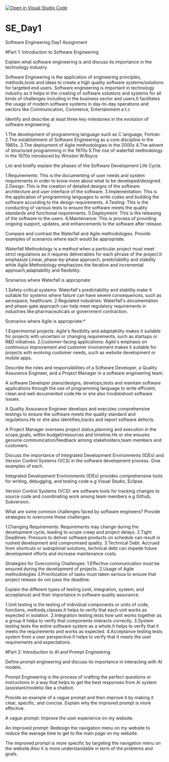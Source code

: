 [![Open in Visual Studio Code](https://classroom.github.com/assets/open-in-vscode-2e0aaae1b6195c2367325f4f02e2d04e9abb55f0b24a779b69b11b9e10269abc.svg)](https://classroom.github.com/online_ide?assignment_repo_id=15564557&assignment_repo_type=AssignmentRepo)
# SE_Day1
Software Engineering Day1 Assignment

#Part 1: Introduction to Software Engineering

Explain what software engineering is and discuss its importance in the technology industry.

Software Engineering is the application of engineering principles, methods,tools and ideas to create a high quality software systems/solutions for targeted end users.
Software engineering is important in technology industry as it helps in the creating of software solutions and systems for all kinds of challenges including in the business sector and users.It facilitates the usage of modern software systems in day-to-day operations and sectors like Communication, Commerce, Entertainment e.t.c

Identify and describe at least three key milestones in the evolution of software engineering.

1.The development of programming language such as C language, Fortran.
2.The establishment of Software Engineering as a core discipline in the 1960s.
3.The deployment of Agile methodologies in the 2000s
4.The advent of structured programming in the 1970s
5.The rise of waterfall methodology in the 1970s introduced by Winston W.Royce


List and briefly explain the phases of the Software Development Life Cycle.

1.Requirements: This is the documenting of user needs and system requirements in order to know more about what to be developed/designed.
2.Design: This is the creation of detailed designs of the software architecture and user interface of the software.
3.Implementation: This is the application of programming languages to write codes and building the software according to the design requirements.
4.Testing: This is the conducting of various tests to ensure the software meets the quality standards and functional requirements.
5.Deployment: This is the releasing of the software to the users.
6.Maintenance: This is process of providing ongoing support, updates, and enhancements to the software after release.

Compare and contrast the Waterfall and Agile methodologies. Provide examples of scenarios where each would be appropriate.


Waterfall Methodology is a method when a particular project must meet strict regulations as it requires deliverables for each phrase of the project.It emphasize Linear, phase-by-phase approach, predictability and stability while Agile Methodology emphasizes the Iterative and incremental approach,adaptability and flexibility.


Scenarios where Waterfall is appropriate:

1.Safety-critical systems: Waterfall's predictability and stability make it suitable for systems where failure can have severe consequences, such as aerospace, healthcare.
2.Regulated industries: Waterfall's documentation and phase-gate approach can help meet regulatory requirements in industries like pharmaceuticals or government contraction.

Scenarios where Agile is appropriate:*

1.Experimental projects: Agile's flexibility and adaptability makes it suitable for projects with uncertain or changing requirements, such as startups or R&D initiatives.
2.Customer-facing applications: Agile's emphasis on continuous improvement and customer involvement makes it suitable for projects with evolving customer needs, such as website development or mobile apps.


Describe the roles and responsibilities of a Software Developer, a Quality Assurance Engineer, and a Project Manager in a software engineering team.

A software Developer plans/designs, develops,tests and maintain software applications through the use of programming language to write efficient, clean and well documented code.He or she also troubleshoot software issues.

A Quality Assurance Engineer develops and executes comprehensive testings to ensure the software meets the quality standard and regulations.He or she also identifies,tracks and report software defects.

A Project Manager oversees project status,planning and execution in the scope,goals, within budget/resources and timeline.He or she ensures genuine communication/feedback among stakeholders,team members and customers.

Discuss the importance of Integrated Development Environments (IDEs) and Version Control Systems (VCS) in the software development process. Give examples of each.

Integrated Development Environments (IDEs) provides comprehensive tools for writing, debugging, and testing code e.g Visual Studio, Eclipse.   

Version Control Systems (VCS): are software tools for tracking changes to source code and coordinating work among team members e.g Github, Subversion.

What are some common challenges faced by software engineers? Provide strategies to overcome these challenges.

1.Changing Requirements: Requirements may change during the development cycle, leading to scope creep and project delays.
2.Tight Deadlines: Pressure to deliver software products on schedule can result in rushed development and compromised quality.
3.Technical Debt: Accrued from shortcuts or suboptimal solutions, technical debt can impede future development efforts and increase maintenance costs.

Strategies for Overcoming Challenges: 
1.Effective communication must be ensured during the development of projects.
2.Usage of Agile methodologies
3.Prioritization of tasks must taken serious to ensure that project release do not pass the deadline.


Explain the different types of testing (unit, integration, system, and acceptance) and their importance in software quality assurance.

1.Unit testing is the testing of individual components or units of code, functions, methods,classes.It helps to verify that each unit works as expected in isolation.
2.Integration testing tests how unit works together as a group.It helps to verify that components interacts correctly.
3.System testing tests the entire software system as a whole.It helps to verify that it meets the requirements and works as expected.
4.Acceptance testing tests system from a user perspective.It helps to verify that it meets the user requirements and expectations.


#Part 2: Introduction to AI and Prompt Engineering


Define prompt engineering and discuss its importance in interacting with AI models.

Prompt Engineering is the process of crafting the perfect questions or instructions in a way that helps to get the best responses from Ai system (assistant/models) like a chatbot.

Provide an example of a vague prompt and then improve it by making it clear, specific, and concise. Explain why the improved prompt is more effective.

A vague prompt: Improve the user experience on my website.

An improved prompt: Redesign the navigation menu on my website to reduce the average time to get to the main page on my website.

The improved prompt is more specific by targeting the navigation menu on the website.Also it is more understandable in term of the problems and goals.
